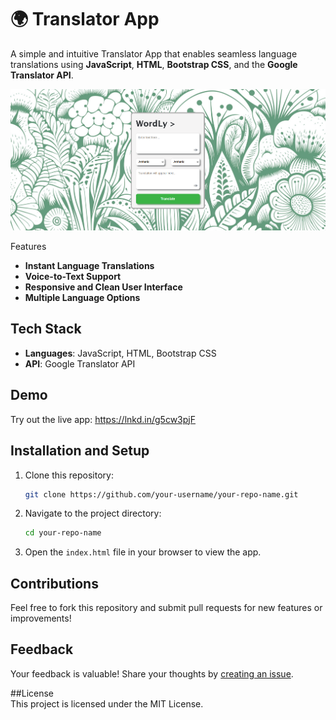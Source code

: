 # 🌍 Translator App  

A simple and intuitive Translator App that enables seamless language translations using **JavaScript**, **HTML**, **Bootstrap CSS**, and the **Google Translator API**.  

![App Screenshot](https://github.com/RameshEdirisinghe/Wardly-Translator/blob/d9ddc421fff56d9846c0eda768882fd75bb554f6/Screenshot%202024-11-27%20013335.png)  

Features  
- **Instant Language Translations**  
- **Voice-to-Text Support**  
- **Responsive and Clean User Interface**  
- **Multiple Language Options**  

## Tech Stack  
- **Languages**: JavaScript, HTML, Bootstrap CSS  
- **API**: Google Translator API  

## Demo  
Try out the live app: https://lnkd.in/g5cw3pjF

## Installation and Setup  
1. Clone this repository:  
   ```bash  
   git clone https://github.com/your-username/your-repo-name.git  
   ```  
2. Navigate to the project directory:  
   ```bash  
   cd your-repo-name  
   ```  
3. Open the `index.html` file in your browser to view the app.  



## Contributions  
Feel free to fork this repository and submit pull requests for new features or improvements!  

## Feedback  
Your feedback is valuable! Share your thoughts by [creating an issue](#).  

##License  
This project is licensed under the MIT License.  

